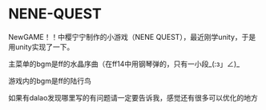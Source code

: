 # NENE-QUEST
NewGAME！！中樱宁宁制作的小游戏（NENE QUEST），最近刚学unity，于是用unity实现了一下。

主菜单的bgm是ff的水晶序曲（在ff14中用钢琴弹的，只有一小段_(:з」∠)_


游戏内的bgm是ff的陆行鸟

如果有dalao发现哪里写的有问题请一定要告诉我，感觉还有很多可以优化的地方

